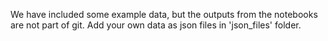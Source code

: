 We have included some example data, but the outputs from the notebooks are not part of git. Add your own data as json files in 'json_files' folder.